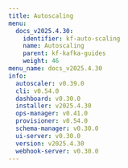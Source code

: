 ```yaml
---
title: Autoscaling
menu:
  docs_v2025.4.30:
    identifier: kf-auto-scaling
    name: Autoscaling
    parent: kf-kafka-guides
    weight: 46
menu_name: docs_v2025.4.30
info:
  autoscaler: v0.39.0
  cli: v0.54.0
  dashboard: v0.30.0
  installer: v2025.4.30
  ops-manager: v0.41.0
  provisioner: v0.54.0
  schema-manager: v0.30.0
  ui-server: v0.30.0
  version: v2025.4.30
  webhook-server: v0.30.0
---
```



